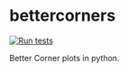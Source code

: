 # bettercorners
[![Run tests](https://github.com/RhysAlfShaw/betterplots/actions/workflows/pytest.yaml/badge.svg)](https://github.com/RhysAlfShaw/betterplots/actions/workflows/pytest.yaml)

Better Corner plots in python.
